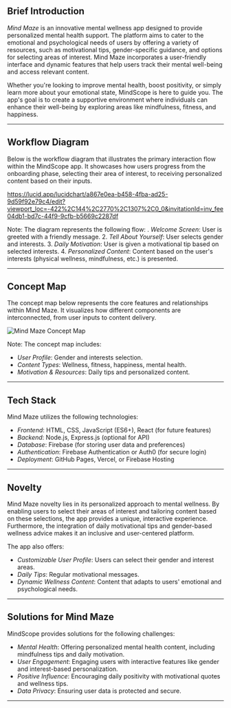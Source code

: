 ## Brief Introduction

*Mind Maze* is an innovative mental wellness app designed to provide personalized mental health support. The platform aims to cater to the emotional and psychological needs of users by offering a variety of resources, such as motivational tips, gender-specific guidance, and options for selecting areas of interest. Mind Maze incorporates a user-friendly interface and dynamic features that help users track their mental well-being and access relevant content.

Whether you're looking to improve mental health, boost positivity, or simply learn more about your emotional state, MindScope is here to guide you. The app's goal is to create a supportive environment where individuals can enhance their well-being by exploring areas like mindfulness, fitness, and happiness.

---

## Workflow Diagram

Below is the workflow diagram that illustrates the primary interaction flow within the MindScope app. It showcases how users progress from the onboarding phase, selecting their area of interest, to receiving personalized content based on their inputs.

https://lucid.app/lucidchart/a867e0ea-b458-4fba-ad25-9d59f92e79c4/edit?viewport_loc=-422%2C144%2C2770%2C1307%2C0_0&invitationId=inv_fee04db1-bd7c-44f9-9cfb-b5669c2287df

Note: The diagram represents the following flow:
. *Welcome Screen*: User is greeted with a friendly message.
2. *Tell About Yourself*: User selects gender and interests.
3. *Daily Motivation*: User is given a motivational tip based on selected interests.
4. *Personalized Content*: Content based on the user's interests (physical wellness, mindfulness, etc.) is presented.

---

## Concept Map

The concept map below represents the core features and relationships within Mind Maze. It visualizes how different components are interconnected, from user inputs to content delivery.

![Mind Maze Concept Map](images/concept-map.png)

Note: The concept map includes:
- *User Profile*: Gender and interests selection.
- *Content Types*: Wellness, fitness, happiness, mental health.
- *Motivation & Resources*: Daily tips and personalized content.

---

## Tech Stack

Mind Maze utilizes the following technologies:

- *Frontend*: HTML, CSS, JavaScript (ES6+), React (for future features)
- *Backend*: Node.js, Express.js (optional for API)
- *Database*: Firebase (for storing user data and preferences)
- *Authentication*: Firebase Authentication or Auth0 (for secure login)
- *Deployment*: GitHub Pages, Vercel, or Firebase Hosting

---
## Novelty

Mind Maze novelty lies in its personalized approach to mental wellness. By enabling users to select their areas of interest and tailoring content based on these selections, the app provides a unique, interactive experience. Furthermore, the integration of daily motivational tips and gender-based wellness advice makes it an inclusive and user-centered platform.

The app also offers:

- *Customizable User Profile*: Users can select their gender and interest areas.
- *Daily Tips*: Regular motivational messages.
- *Dynamic Wellness Content*: Content that adapts to users' emotional and psychological needs.

---

## Solutions for Mind Maze

MindScope provides solutions for the following challenges:

- *Mental Health*: Offering personalized mental health content, including mindfulness tips and daily motivation.
- *User Engagement*: Engaging users with interactive features like gender and interest-based personalization.
- *Positive Influence*: Encouraging daily positivity with motivational quotes and wellness tips.
- *Data Privacy*: Ensuring user data is protected and secure.

---


